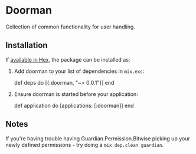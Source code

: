 # Doorman

Collection of common functionality for user handling.

## Installation

If [available in Hex](https://hex.pm/docs/publish), the package can be installed as:

  1. Add doorman to your list of dependencies in `mix.exs`:

        def deps do
          [{:doorman, "~> 0.0.1"}]
        end

  2. Ensure doorman is started before your application:

        def application do
          [applications: [:doorman]]
        end


## Notes

If you're having trouble having Guardian.Permission.Bitwise picking up your
newly defined permissions - try doing a `mix dep.clean guardian`.
